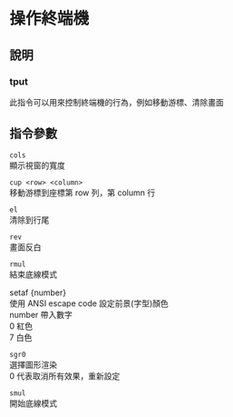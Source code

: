 # 操作終端機

## 說明

### tput

此指令可以用來控制終端機的行為，例如移動游標、清除畫面

## 指令參數

`cols`  
顯示視窗的寬度

`cup <row> <column>`  
移動游標到座標第 row 列，第 column 行

`el`  
清除到行尾

`rev`  
畫面反白

`rmul`  
結束底線模式

setaf {number}  
使用 ANSI escape code 設定前景\(字型\)顏色  
number 帶入數字  
0 紅色  
7 白色

`sgr0`  
選擇圖形渲染  
0 代表取消所有效果，重新設定

`smul`  
開始底線模式





